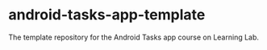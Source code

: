 # android-tasks-app-template
The template repository for the Android Tasks app course on Learning Lab.

